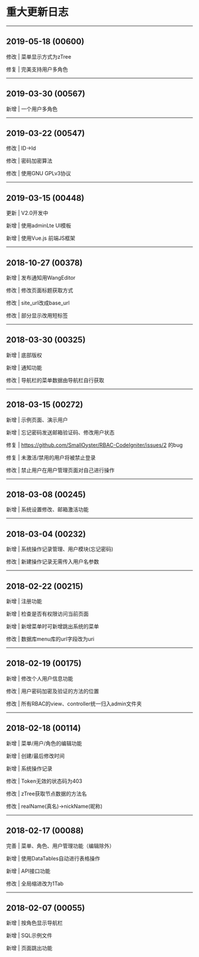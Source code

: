 # 重大更新日志

---

## 2019-05-18 (00600)

修改 | 菜单显示方式为zTree

修复 | 完美支持用户多角色

---

## 2019-03-30 (00567)

新增 | 一个用户多角色

---

## 2019-03-22 (00547)

修改 | ID->Id

修改 | 密码加密算法

修改 | 使用GNU GPLv3协议

---

## 2019-03-15 (00448)

更新 | V2.0开发中

新增 | 使用adminLte UI模板

新增 | 使用Vue.js 前端JS框架

---

## 2018-10-27 (00378)

新增 | 发布通知用WangEditor

修改 | 修改页面标题获取方式

修改 | site_url改成base_url

修改 | 部分显示改用短标签

---

## 2018-03-30 (00325)

新增 | 底部版权

新增 | 通知功能

修改 | 导航栏的菜单数据由导航栏自行获取

---

## 2018-03-15 (00272)

新增 | 示例页面、演示用户

新增 | 忘记密码发送邮箱验证码、修改用户状态

修复 | https://github.com/SmallOyster/RBAC-CodeIgniter/issues/2 的bug

修复 | 未激活/禁用的用户将被禁止登录

修改 | 禁止用户在用户管理页面对自己进行操作

---

## 2018-03-08 (00245)

新增 | 系统设置修改、邮箱激活功能

---

## 2018-03-04 (00232)

新增 | 系统操作记录管理、用户模块(忘记密码)

修改 | 新建操作记录无需传入用户名参数

---

## 2018-02-22 (00215)

新增 | 注册功能

新增 | 检查是否有权限访问当前页面

新增 | 新增菜单时可新增跳出系统的菜单

修改 | 数据库menu库的url字段改为uri

---

## 2018-02-19 (00175)

新增 | 修改个人用户信息功能

修改 | 用户密码加密及验证的方法的位置

修改 | 所有RBAC的view、controller统一归入admin文件夹

---

## 2018-02-18 (00114)

新增 | 菜单/用户/角色的编辑功能

新增 | 创建/最后修改时间

新增 | 系统操作记录

修改 | Token无效的状态码为403

修改 | zTree获取节点数据的方法名

修改 | realName(真名)->nickName(昵称)

---

## 2018-02-17 (00088)

完善 | 菜单、角色、用户管理功能（编辑除外）

新增 | 使用DataTables自动进行表格操作

新增 | API接口功能

修改 | 全局缩进改为1Tab

---

## 2018-02-07 (00055)

新增 | 按角色显示导航栏

新增 | SQL示例文件

新增 | 页面跳出功能